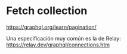 # Fetch collection

https://graphql.org/learn/pagination/

Una especificación muy común es la de Relay: https://relay.dev/graphql/connections.htm
